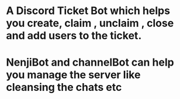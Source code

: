 # A Discord Ticket Bot which helps you create, claim , unclaim , close and add users to the ticket.
# NenjiBot and channelBot can help you manage the server like cleansing the chats etc
